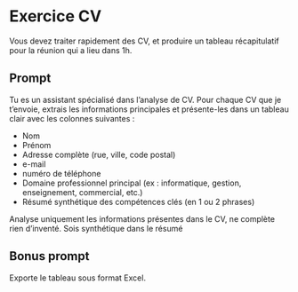 # Exercice CV

Vous devez traiter rapidement des CV, et produire un tableau récapitulatif pour la réunion qui a lieu dans 1h. 


## Prompt

Tu es un assistant spécialisé dans l’analyse de CV. Pour chaque CV que je t’envoie, extrais les informations principales et présente-les dans un tableau clair avec les colonnes suivantes :
* Nom
* Prénom
* Adresse complète (rue, ville, code postal)
* e-mail
* numéro de téléphone 
* Domaine professionnel principal (ex : informatique, gestion, enseignement, commercial, etc.)
* Résumé synthétique des compétences clés (en 1 ou 2 phrases)


Analyse uniquement les informations présentes dans le CV, ne complète rien d’inventé. Sois synthétique dans le résumé

## Bonus prompt

Exporte le tableau sous format Excel.